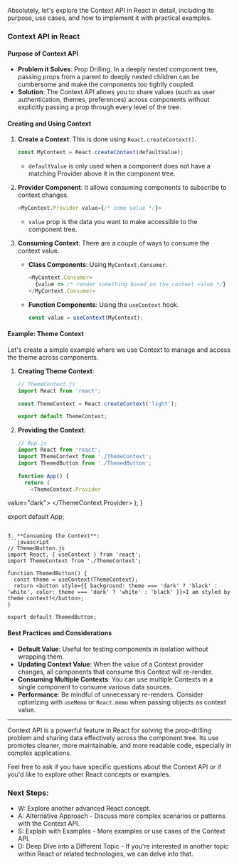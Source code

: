 Absolutely, let's explore the Context API in React in detail, including its purpose, use cases, and how to implement it with practical examples.

### Context API in React

#### Purpose of Context API
- **Problem it Solves**: Prop Drilling. In a deeply nested component tree, passing props from a parent to deeply nested children can be cumbersome and make the components too tightly coupled.
- **Solution**: The Context API allows you to share values (such as user authentication, themes, preferences) across components without explicitly passing a prop through every level of the tree.

#### Creating and Using Context
1. **Create a Context**: This is done using `React.createContext()`.
   ```javascript
   const MyContext = React.createContext(defaultValue);
   ```
   - `defaultValue` is only used when a component does not have a matching Provider above it in the component tree.

2. **Provider Component**: It allows consuming components to subscribe to context changes.
   ```javascript
   <MyContext.Provider value={/* some value */}>
   ```
   - `value` prop is the data you want to make accessible to the component tree.

3. **Consuming Context**: There are a couple of ways to consume the context value.
   - **Class Components**: Using `MyContext.Consumer`.
     ```javascript
     <MyContext.Consumer>
       {value => /* render something based on the context value */}
     </MyContext.Consumer>
     ```
   - **Function Components**: Using the `useContext` hook.
     ```javascript
     const value = useContext(MyContext);
     ```

#### Example: Theme Context
Let's create a simple example where we use Context to manage and access the theme across components.

1. **Creating Theme Context**:
   ```javascript
   // ThemeContext.js
   import React from 'react';

   const ThemeContext = React.createContext('light');

   export default ThemeContext;
   ```

2. **Providing the Context**:
   ```javascript
   // App.js
   import React from 'react';
   import ThemeContext from './ThemeContext';
   import ThemedButton from './ThemedButton';

   function App() {
     return (
       <ThemeContext.Provider

 value="dark">
         <ThemedButton />
       </ThemeContext.Provider>
     );
   }

   export default App;
   ```

3. **Consuming the Context**:
   ```javascript
   // ThemedButton.js
   import React, { useContext } from 'react';
   import ThemeContext from './ThemeContext';

   function ThemedButton() {
     const theme = useContext(ThemeContext);
     return <button style={{ background: theme === 'dark' ? 'black' : 'white', color: theme === 'dark' ? 'white' : 'black' }}>I am styled by theme context!</button>;
   }

   export default ThemedButton;
   ```

#### Best Practices and Considerations
- **Default Value**: Useful for testing components in isolation without wrapping them.
- **Updating Context Value**: When the value of a Context provider changes, all components that consume this Context will re-render.
- **Consuming Multiple Contexts**: You can use multiple Contexts in a single component to consume various data sources.
- **Performance**: Be mindful of unnecessary re-renders. Consider optimizing with `useMemo` or `React.memo` when passing objects as context value.

---

Context API is a powerful feature in React for solving the prop-drilling problem and sharing data effectively across the component tree. Its use promotes cleaner, more maintainable, and more readable code, especially in complex applications.

Feel free to ask if you have specific questions about the Context API or if you'd like to explore other React concepts or examples.

### Next Steps:
- W: Explore another advanced React concept.
- A: Alternative Approach - Discuss more complex scenarios or patterns with the Context API.
- S: Explain with Examples - More examples or use cases of the Context API.
- D: Deep Dive into a Different Topic - If you're interested in another topic within React or related technologies, we can delve into that.